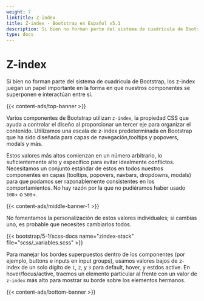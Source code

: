 ```yaml
---
weight: 7
linkTitle: Z-index
title: Z-index · Bootstrap en Español v5.1
description: Si bien no forman parte del sistema de cuadrícula de Bootstrap, los z-index juegan un papel importante en la forma en que nuestros componentes se superponen e interactúan entre sí.
type: docs
---
```


# Z-index

Si bien no forman parte del sistema de cuadrícula de Bootstrap, los z-index juegan un papel importante en la forma en que nuestros componentes se superponen e interactúan entre sí.

{{< content-ads/top-banner >}}

Varios componentes de Bootstrap utilizan `z-index`, la propiedad CSS que ayuda a controlar el diseño al proporcionar un tercer eje para organizar el contenido. Utilizamos una escala de z-index predeterminada en Bootstrap que ha sido diseñada para capas de navegación,tooltips y popovers, modals y más.

Estos valores más altos comienzan en un número arbitrario, lo suficientemente alto y específico para evitar idealmente conflictos. Necesitamos un conjunto estándar de estos en todos nuestros componentes en capas (tooltips, popovers, navbars, dropdowns, modals) para que podamos ser razonablemente consistentes en los comportamientos. No hay razón por la que no pudiéramos haber usado `100`+ o `500`+.

{{< content-ads/middle-banner-1 >}}

No fomentamos la personalización de estos valores individuales; si cambias uno, es probable que necesites cambiarlos todos.

{{< bootstrap/5-1/scss-docs name="zindex-stack" file="scss/_variables.scss" >}}

Para manejar los bordes superpuestos dentro de los componentes (por ejemplo, buttons e inputs en input groups), usamos valores bajos de z-index de un solo dígito de `1`, `2`, y `3` para default, hover, y estdos active. En hover/focus/active, traemos un elemento particular al frente con un valor de `z-index` más alto para mostrar su borde sobre los elementos hermanos.

{{< content-ads/bottom-banner >}}